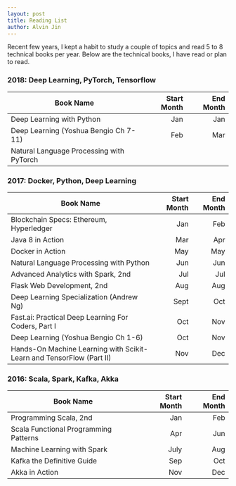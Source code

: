 ```yaml
---
layout: post
title: Reading List
author: Alvin Jin
---
```

Recent few years, I kept a habit to study a couple of topics and read 5 to 8 technical books per year.
Below are the technical books, I have read or plan to read.


### 2018: Deep Learning, PyTorch, Tensorflow

| Book Name   |  Start Month  | End Month  |
|-------------| -----:|-----:|
|  Deep Learning with Python |  Jan | Jan |
|  Deep Learning (Yoshua Bengio Ch 7-11) | Feb | Mar |
|  Natural Language Processing with PyTorch |  |  |


### 2017: Docker, Python, Deep Learning

| Book Name   |  Start Month  | End Month  |
|-------------| -----:|-----:|
|  Blockchain Specs: Ethereum, Hyperledger  |  Jan  |  Feb |
|  Java 8 in Action  |  Mar   |  Apr   |
|  Docker in Action  |  May |  May  |
|  Natural Language Processing with Python | Jun | Jun |
|  Advanced Analytics with Spark, 2nd | Jul | Jul |
|  Flask Web Development, 2nd | Aug | Aug |
|  Deep Learning Specialization (Andrew Ng) | Sept | Oct |
|  Fast.ai: Practical Deep Learning For Coders, Part I| Oct | Nov |
|  Deep Learning (Yoshua Bengio Ch 1-6) | Oct | Nov |
|  Hands-On Machine Learning with Scikit-Learn and TensorFlow (Part II) | Nov | Dec |

### 2016: Scala, Spark, Kafka, Akka

| Book Name   | Start Month | End Month  |
|-------------| -----:|-----:|
|  Programming Scala, 2nd     | Jan  |  Feb   |
|  Scala Functional Programming Patterns  |  Apr | Jun |
|  Machine Learning with Spark  |  July   |  Aug   |
|  Kafka the Definitive Guide |  Sep  |  Oct  |
|  Akka in Action  |  Nov   |  Dec    |

